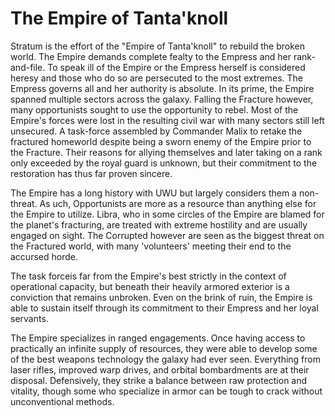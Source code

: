 # The Empire of Tanta'knoll
Stratum is the effort of the "Empire of Tanta'knoll" to rebuild the broken world. The Empire demands complete fealty to the Empress and her rank-and-file. To speak ill of the Empire or the Empress herself is considered heresy and those who do so are persecuted to the most extremes. The Empress governs all and her authority is absolute.
In its prime, the Empire spanned multiple sectors across the galaxy. Falling the Fracture however, many opportunists sought to use the opportunity to rebel. Most of the Empire's forces were lost in the resulting civil war with many sectors still left unsecured.
A task-force assembled by Commander Malix to retake the fractured homeworld despite being a sworn enemy of the Empire prior to the Fracture. Their reasons for allying themselves and later taking on a rank only exceeded by the royal guard is unknown, but their commitment to the restoration has thus far proven sincere.

The Empire has a long history with UWU but largely considers them a non-threat. As uch, Opportunists are more as a resource than anything else for the Empire to utilize. Libra, who in some circles of the Empire are blamed for the planet's fracturing, are treated with extreme hostility and are usually engaged on sight. The Corrupted however are seen as the biggest threat on the Fractured world, with many 'volunteers' meeting their end to the accursed horde.

The task forceis far from the Empire's best strictly in the context of operational capacity, but beneath their heavily armored exterior is a conviction that remains unbroken. Even on the brink of ruin, the Empire is able to sustain itself through its commitment to their Empress and her loyal servants.

The Empire specializes in ranged engagements. Once having access to practically an infinite supply of resources, they were able to develop some of the best weapons technology the galaxy had ever seen. Everything from laser rifles, improved warp drives, and orbital bombardments are at their disposal. Defensively, they strike a balance between raw protection and vitality, though some who specialize in armor can be tough to crack without unconventional methods.
